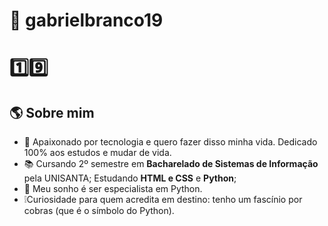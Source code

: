 # 🐍 gabrielbranco19
# 1️⃣9️⃣

## 🌎 Sobre mim
- 👤 Apaixonado por tecnologia e quero fazer disso minha vida. Dedicado 100% aos estudos e mudar de vida.
- 📚 Cursando 2º semestre em **Bacharelado de Sistemas de Informação** pela UNISANTA; Estudando **HTML e CSS** e **Python**;
- 🎯 Meu sonho é ser especialista em Python.
- ❕Curiosidade para quem acredita em destino: tenho um fascínio por cobras (que é o símbolo do Python).
